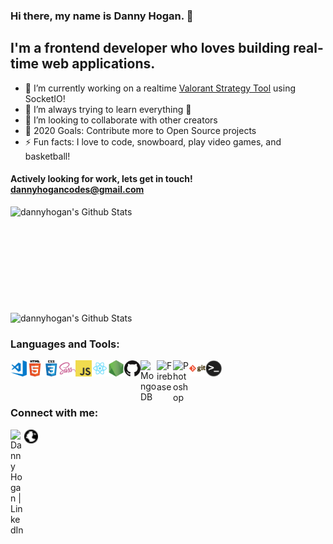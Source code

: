 ### Hi there, my name is Danny Hogan. 👋

## I'm a frontend developer who loves building real-time web applications.

- 🔭 I’m currently working on a realtime [Valorant Strategy Tool][website] using SocketIO!
- 🌱 I’m always trying to learn everything 🤣
- 👯 I’m looking to collaborate with other creators
- 🥅 2020 Goals: Contribute more to Open Source projects
- ⚡ Fun facts: I love to code, snowboard, play video games, and basketball!

#### Actively looking for work, lets get in touch! dannyhogancodes@gmail.com

<img align="left" alt="dannyhogan's Github Stats" src="https://github-readme-stats.vercel.app/api?username=dannyhogan&show_icons=true&theme=radical" />

<br />
<br />
<br />
<br />
<br />
<br />
<br />
<br />
<br />
<br />

<img alt="dannyhogan's Github Stats" src="https://github-readme-stats.vercel.app/api/top-langs/?username=dannyhogan&layout=compact" />

### Languages and Tools:

<img align="left" alt="Visual Studio Code" width="26px" src="https://raw.githubusercontent.com/github/explore/80688e429a7d4ef2fca1e82350fe8e3517d3494d/topics/visual-studio-code/visual-studio-code.png" />
<img align="left" alt="HTML5" width="26px" src="https://raw.githubusercontent.com/github/explore/80688e429a7d4ef2fca1e82350fe8e3517d3494d/topics/html/html.png" />
<img align="left" alt="CSS3" width="26px" src="https://raw.githubusercontent.com/github/explore/80688e429a7d4ef2fca1e82350fe8e3517d3494d/topics/css/css.png" />
<img align="left" alt="SASS" width="26px" src="https://raw.githubusercontent.com/github/explore/80688e429a7d4ef2fca1e82350fe8e3517d3494d/topics/sass/sass.png" />
<img align="left" alt="JavaScript" width="26px" src="https://raw.githubusercontent.com/github/explore/80688e429a7d4ef2fca1e82350fe8e3517d3494d/topics/javascript/javascript.png" />
<img align="left" alt="React" width="26px" src="https://raw.githubusercontent.com/github/explore/80688e429a7d4ef2fca1e82350fe8e3517d3494d/topics/react/react.png" />
<img align="left" alt="Node.js" width="26px" src="https://raw.githubusercontent.com/github/explore/80688e429a7d4ef2fca1e82350fe8e3517d3494d/topics/nodejs/nodejs.png" />
<img align="left" alt="Github" width="26px" src="https://raw.githubusercontent.com/github/explore/78df643247d429f6cc873026c0622819ad797942/topics/github/github.png" />
<img align="left" alt="MongoDB" width="26px" src="https://www.kindpng.com/picc/m/385-3850482_mongodb-logo-png-transparent-png.png" />
<img align="left" alt="Firebase" width="26px" src="https://cdn4.iconfinder.com/data/icons/google-i-o-2016/512/google_firebase-2-512.png" />
<img align="left" alt="Photoshop" width="26px" src="https://cdn.iconscout.com/icon/free/png-256/adobe-photoshop-4-569303.png" />
<img align="left" alt="Git" width="26px" src="https://raw.githubusercontent.com/github/explore/80688e429a7d4ef2fca1e82350fe8e3517d3494d/topics/git/git.png" />
<img align="left" alt="HTML5" width="26px" src="https://raw.githubusercontent.com/github/explore/80688e429a7d4ef2fca1e82350fe8e3517d3494d/topics/terminal/terminal.png" />

<br />
<br />
<br />

### Connect with me:

[<img alt="dannyhogan.dev" width="22px" src="https://raw.githubusercontent.com/iconic/open-iconic/master/svg/globe.svg" />][website]
[<img align="left" alt="Danny Hogan | LinkedIn" width="22px" src="https://cdn.jsdelivr.net/npm/simple-icons@v3/icons/linkedin.svg" />][linkedin]

[website]: https://dannyhogan.dev
[linkedin]: https://linkedin.com/in/danny-hogan

